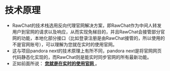 # 技术原理

- RawChat的技术栈选用反向代理官网解决方案，即RawChat作为中间人转发用户到官网的请求以及响应，从而实现免梯目的，并且RawChat会接管部分官网的功能，本地化部分接口（比如登录注册是由RawChat接管的，所以使用的不是官网账号），可以理解为您就在实时的使用官网。​
- 这与项目pandora next的技术原理上有所不同，pandora next是将官网网页代码静态化实现的，而RawChat则是能实时同步官网的所有最新功能。​
- 正如前面所说：
<u>**您就是在实时的使用官网**
</u>。